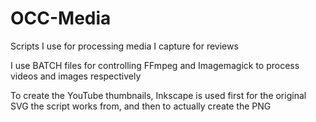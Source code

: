 # OCC-Media
Scripts I use for processing media I capture for reviews

I use BATCH files for controlling FFmpeg and Imagemagick to process videos and images respectively

To create the YouTube thumbnails, Inkscape is used first for the original SVG the script works from, and then to actually create the PNG
